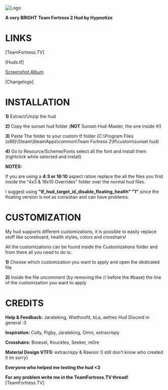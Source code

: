 ![Logo](https://i.imgur.com/B6g5fCV.png)

**A very BRIGHT Team Fortress 2 Hud by Hypnotize**

<a>LINKS</a>
====

[TeamFortress.TV]

[Huds.tf]

[Screenshot Album](https://imgur.com/a/4BZs0ih)

[Changelogs]


<a>INSTALLATION</a>
====

**1)** Extract/Unzip the hud

**2)** Copy the sunset hud folder (**NOT** Sunset-Hud-Master, the one inside it!)

**3)** Paste The folder to your custom tf folder (C:\Program Files (x86)\Steam\SteamApps\common\Team Fortress 2\tf\custom\sunset hud)

**4)** Go to Resource/Scheme/Fonts select all the font and install them (rightclick while selected and install)

**NOTES:**

If you are using a **4:3 or 16:10** aspect ration replace the all the files you find inside the "4x3 & 16x10 Overrides" folder over the normal hud files.

I suggest using **"tf_hud_target_id_disable_floating_health" "1"** since the floating version is not as consistan and can have problems.


<a>CUSTOMIZATION</a>
====

My hud supports different customizations, it is possible to easily replace stuff like scoreboard, health styles, colors and crosshairs!

All the customizations can be found inside the Customizations folder and from there all you need to do is:

**1)** Choose which customization you want to apply and open the dedicated file

**2)** Inside the file uncomment (by removing the // before the #base) the line of the customization you want to apply


<a>CREDITS</a>
====
**Help & Feedback:** Jarateking, Wiethoofd, bLa, aethez Hud Discord in general :3

**Inspiration:** Colly, Pigby, Jarateking, Omni, extracrispy

**Crosshairs:** Broesel, Knuckles, Seeker, m0re

**Material Design VTFS:** extracrispy & Rawsor (I still don't know who created it im sorry)

**Everyone who helped me testing the hud <3**


**For any problem write me in the TeamFortress.TV thread!** [TeamFortress.TV] 